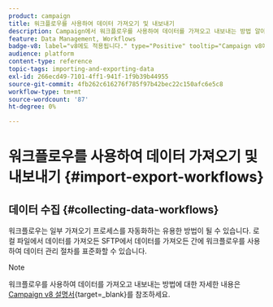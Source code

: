 ```yaml
---
product: campaign
title: 워크플로우를 사용하여 데이터 가져오기 및 내보내기
description: Campaign에서 워크플로우를 사용하여 데이터를 가져오고 내보내는 방법 알아보기
feature: Data Management, Workflows
badge-v8: label="v8에도 적용됩니다." type="Positive" tooltip="Campaign v8에도 적용됩니다."
audience: platform
content-type: reference
topic-tags: importing-and-exporting-data
exl-id: 266ecd49-7101-4ff1-941f-1f9b39b44955
source-git-commit: 4fb262c616276f785f97b42bec22c150afc6e5c8
workflow-type: tm+mt
source-wordcount: '87'
ht-degree: 0%

---
```


# 워크플로우를 사용하여 데이터 가져오기 및 내보내기 {#import-export-workflows}



## 데이터 수집 {#collecting-data-workflows}

워크플로우는 일부 가져오기 프로세스를 자동화하는 유용한 방법이 될 수 있습니다. 로컬 파일에서 데이터를 가져오든 SFTP에서 데이터를 가져오든 간에 워크플로우를 사용하여 데이터 관리 절차를 표준화할 수 있습니다.

>[!NOTE]
>
>워크플로우를 사용하여 데이터를 가져오고 내보내는 방법에 대한 자세한 내용은 [Campaign v8 설명서](https://experienceleague.adobe.com/en/docs/campaign/campaign-v8/audience/add-profiles/import-profiles){target=_blank}를 참조하세요.


<!--
### Use data from a list: Read list {#using-data-from-a-list--read-list}

The data sent in a workflow can come from lists whereby the data has been prepared and structured beforehand.

This list may have been directly created in Adobe Campaign or imported by the **[!UICONTROL Import a list]** option. For more on this option, refer to this [page](../../platform/using/about-generic-imports-exports.md).

For more on using the read list activity in a workflow, refer to [this page](../../workflow/using/read-list.md).

### Load data from a file {#loading-data-from-a-file}

The data processed in a workflow can be extracted from a structured file so that it can be imported into Adobe Campaign.

A description of the loading data activity can be found in the [Data loading (file)](../../workflow/using/data-loading-file.md) section.

Example of structured file to import:

```
lastname;firstname;birthdate;email;crmID
Smith;Hayden;23/05/1989;hayden.smith@example.com;124365
Mars;Daniel;17/11/1987;dannymars@example.com;123545
Smith;Clara;08/02/1989;hayden.smith@example.com;124567
Durance;Allison;15/12/1978;allison.durance@example.com;120987
```

Once data has been collected you can use it in your workflows, for example to enrich a delivery or update the database. For more on this, refer to [this page](../../workflow/using/how-to-use-workflow-data.md).

## Export data {#exporting-data-via-a-workflow}

Workflows can be a useful way to automate some of your export processes or to export precise sets of data after using some of the available data management activities available to transform your data.

Export operations are performed using a **[!UICONTROL Data extraction (file) activity]**. For more on how to configure and use the activity, refer to [this page](../../workflow/using/extraction-file.md).
-->